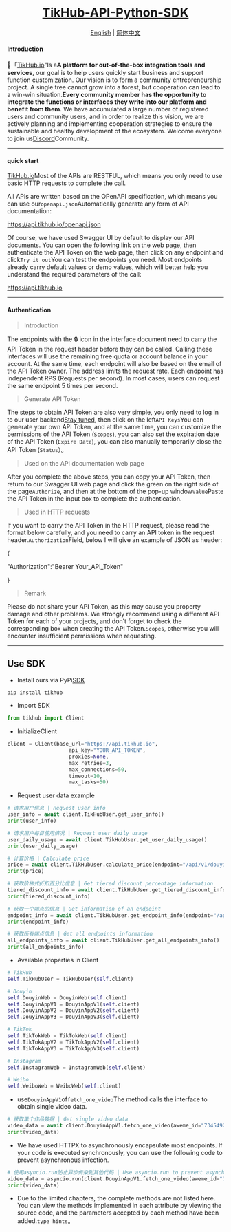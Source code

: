 <div align="center">
<h1><a href="https://pypi.org/project/tikhub">TikHub-API-Python-SDK</a></h1>
<a href="https://github.com/TikHubIO/TikHub-API-Python-SDK/blob/main/README.en.md">English</a> | <a href="https://github.com/TikHubIO/TikHub-API-Python-SDK/blob/main/README.md">简体中文</a>
</div>

#### **Introduction**

🎉「[TikHub.io](https://tikhub.io/)"Is a**A platform for out-of-the-box integration tools and services**, our goal is to help users quickly start business and support function customization. Our vision is to form a community entrepreneurship project. A single tree cannot grow into a forest, but cooperation can lead to a win-win situation.**Every community member has the opportunity to integrate the functions or interfaces they write into our platform and benefit from them**. We have accumulated a large number of registered users and community users, and in order to realize this vision, we are actively planning and implementing cooperation strategies to ensure the sustainable and healthy development of the ecosystem. Welcome everyone to join us[Discord](https://discord.gg/aMEAS8Xsvz)Community.

* * *

#### **quick start**

[TikHub.io](https://tikhub.io/)Most of the APIs are RESTFUL, which means you only need to use basic HTTP requests to complete the call.

All APIs are written based on the OPenAPI specification, which means you can use our`openapi.json`Automatically generate any form of API documentation:

<https://api.tikhub.io/openapi.json>

Of course, we have used Swagger UI by default to display our API documents. You can open the following link on the web page, then authenticate the API Token on the web page, then click on any endpoint and click`Try it out`You can test the endpoints you need. Most endpoints already carry default values ​​or demo values, which will better help you understand the required parameters of the call:

<https://api.tikhub.io>

* * *

#### **Authentication**

> Introduction

The endpoints with the 🔒 icon in the interface document need to carry the API Token in the request header before they can be called. Calling these interfaces will use the remaining free quota or account balance in your account. At the same time, each endpoint will also be based on the email of the API Token owner. The address limits the request rate. Each endpoint has independent RPS (Requests per second). In most cases, users can request the same endpoint 5 times per second.

> Generate API Token

The steps to obtain API Token are also very simple, you only need to log in to our user backend[Stay tuned](https://tikhub.io/users/api_keys), then click on the left`API Keys`You can generate your own API Token, and at the same time, you can customize the permissions of the API Token (`Scopes`), you can also set the expiration date of the API Token (`Expire Date`), you can also manually temporarily close the API Token (`Status`）。

> Used on the API documentation web page

After you complete the above steps, you can copy your API Token, then return to our Swagger UI web page and click the green on the right side of the page`Authorize`, and then at the bottom of the pop-up window`Value`Paste the API Token in the input box to complete the authentication.

> Used in HTTP requests

If you want to carry the API Token in the HTTP request, please read the format below carefully, and you need to carry an API token in the request header.`Authorization`Field, below I will give an example of JSON as header:

{

"Authorization":"Bearer Your_API_Token"

}

> Remark

Please do not share your API Token, as this may cause you property damage and other problems. We strongly recommend using a different API Token for each of your projects, and don’t forget to check the corresponding box when creating the API Token.`Scopes`, otherwise you will encounter insufficient permissions when requesting.

* * *

## **Use SDK**

-   Install ours via PyPi[SDK](https://pypi.org/project/tikhub/)

```console
pip install tikhub
```

-   Import SDK

```python
from tikhub import Client
```

-   InitializeClient

```python
client = Client(base_url="https://api.tikhub.io", 
                    api_key="YOUR_API_TOKEN",
                    proxies=None,
                    max_retries=3,
                    max_connections=50,
                    timeout=10,
                    max_tasks=50)
```

-   Request user data example

```python
# 请求用户信息 | Request user info
user_info = await client.TikHubUser.get_user_info()
print(user_info)

# 请求用户每日使用情况 | Request user daily usage
user_daily_usage = await client.TikHubUser.get_user_daily_usage()
print(user_daily_usage)

# 计算价格 | Calculate price
price = await client.TikHubUser.calculate_price(endpoint="/api/v1/douyin/app/v1/fetch_one_video", request_per_day=100)
print(price)

# 获取阶梯式折扣百分比信息 | Get tiered discount percentage information
tiered_discount_info = await client.TikHubUser.get_tiered_discount_info()
print(tiered_discount_info)

# 获取一个端点的信息 | Get information of an endpoint
endpoint_info = await client.TikHubUser.get_endpoint_info(endpoint="/api/v1/douyin/app/v1/fetch_one_video")
print(endpoint_info)

# 获取所有端点信息 | Get all endpoints information
all_endpoints_info = await client.TikHubUser.get_all_endpoints_info()
print(all_endpoints_info)
```

-   Available properties in Client

```python
# TikHub
self.TikHubUser = TikHubUser(self.client)

# Douyin
self.DouyinWeb = DouyinWeb(self.client)
self.DouyinAppV1 = DouyinAppV1(self.client)
self.DouyinAppV2 = DouyinAppV2(self.client)
self.DouyinAppV3 = DouyinAppV3(self.client)

# TikTok
self.TikTokWeb = TikTokWeb(self.client)
self.TikTokAppV2 = TikTokAppV2(self.client)
self.TikTokAppV3 = TikTokAppV3(self.client)

# Instagram
self.InstagramWeb = InstagramWeb(self.client)

# Weibo
self.WeiboWeb = WeiboWeb(self.client)
```

-   use`DouyinAppV1`of`fetch_one_video`The method calls the interface to obtain single video data.

```python
# 获取单个作品数据 | Get single video data
video_data = await client.DouyinAppV1.fetch_one_video(aweme_id="7345492945006595379")
print(video_data)
```

-   We have used HTTPX to asynchronously encapsulate most endpoints. If your code is executed synchronously, you can use the following code to prevent asynchronous infection.

```python
# 使用asyncio.run防止异步传染到其他代码 | Use asyncio.run to prevent asynchronous infection to other code
video_data = asyncio.run(client.DouyinAppV1.fetch_one_video(aweme_id="7345492945006595379"))
print(video_data)
```

-   Due to the limited chapters, the complete methods are not listed here. You can view the methods implemented in each attribute by viewing the source code, and the parameters accepted by each method have been added.`type hints`。
